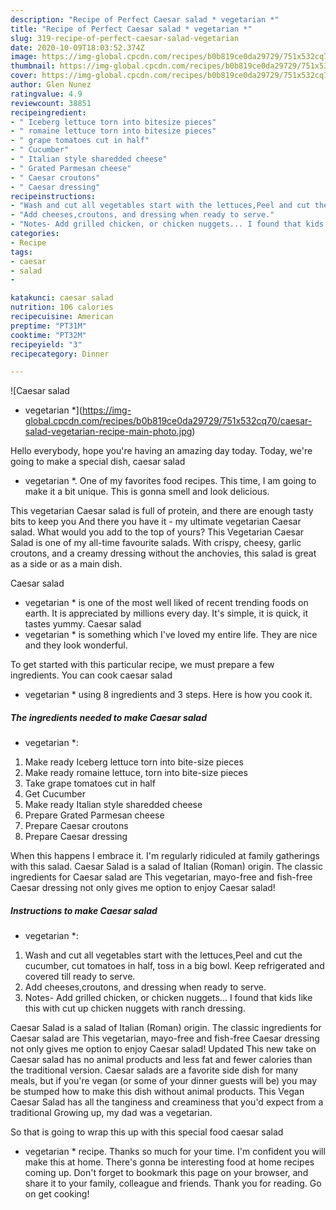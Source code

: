 ```yaml
---
description: "Recipe of Perfect Caesar salad * vegetarian *"
title: "Recipe of Perfect Caesar salad * vegetarian *"
slug: 319-recipe-of-perfect-caesar-salad-vegetarian
date: 2020-10-09T18:03:52.374Z
image: https://img-global.cpcdn.com/recipes/b0b819ce0da29729/751x532cq70/caesar-salad-vegetarian-recipe-main-photo.jpg
thumbnail: https://img-global.cpcdn.com/recipes/b0b819ce0da29729/751x532cq70/caesar-salad-vegetarian-recipe-main-photo.jpg
cover: https://img-global.cpcdn.com/recipes/b0b819ce0da29729/751x532cq70/caesar-salad-vegetarian-recipe-main-photo.jpg
author: Glen Nunez
ratingvalue: 4.9
reviewcount: 38851
recipeingredient:
- " Iceberg lettuce torn into bitesize pieces"
- " romaine lettuce torn into bitesize pieces"
- " grape tomatoes cut in half"
- " Cucumber"
- " Italian style sharedded cheese"
- " Grated Parmesan cheese"
- " Caesar croutons"
- " Caesar dressing"
recipeinstructions:
- "Wash and cut all vegetables start with the lettuces,Peel and cut the cucumber, cut tomatoes in half, toss in a big bowl. Keep refrigerated and covered till ready to serve."
- "Add cheeses,croutons, and dressing when ready to serve."
- "Notes- Add grilled chicken, or chicken nuggets... I found that kids like this with cut up chicken nuggets with ranch dressing."
categories:
- Recipe
tags:
- caesar
- salad
- 

katakunci: caesar salad  
nutrition: 106 calories
recipecuisine: American
preptime: "PT31M"
cooktime: "PT32M"
recipeyield: "3"
recipecategory: Dinner

---
```



![Caesar salad
* vegetarian *](https://img-global.cpcdn.com/recipes/b0b819ce0da29729/751x532cq70/caesar-salad-vegetarian-recipe-main-photo.jpg)

Hello everybody, hope you're having an amazing day today. Today, we're going to make a special dish, caesar salad
* vegetarian *. One of my favorites food recipes. This time, I am going to make it a bit unique. This is gonna smell and look delicious.

This vegetarian Caesar salad is full of protein, and there are enough tasty bits to keep you And there you have it - my ultimate vegetarian Caesar salad. What would you add to the top of yours? This Vegetarian Caesar Salad is one of my all-time favourite salads. With crispy, cheesy, garlic croutons, and a creamy dressing without the anchovies, this salad is great as a side or as a main dish.

Caesar salad
* vegetarian * is one of the most well liked of recent trending foods on earth. It is appreciated by millions every day. It's simple, it is quick, it tastes yummy. Caesar salad
* vegetarian * is something which I've loved my entire life. They are nice and they look wonderful.


To get started with this particular recipe, we must prepare a few ingredients. You can cook caesar salad
* vegetarian * using 8 ingredients and 3 steps. Here is how you cook it.

<!--inarticleads1-->

##### The ingredients needed to make Caesar salad
* vegetarian *:

1. Make ready  Iceberg lettuce torn into bite-size pieces
1. Make ready  romaine lettuce, torn into bite-size pieces
1. Take  grape tomatoes cut in half
1. Get  Cucumber
1. Make ready  Italian style sharedded cheese
1. Prepare  Grated Parmesan cheese
1. Prepare  Caesar croutons
1. Prepare  Caesar dressing


When this happens I embrace it. I&#39;m regularly ridiculed at family gatherings with this salad. Caesar Salad is a salad of Italian (Roman) origin. The classic ingredients for Caesar salad are This vegetarian, mayo-free and fish-free Caesar dressing not only gives me option to enjoy Caesar salad! 

<!--inarticleads2-->

##### Instructions to make Caesar salad
* vegetarian *:

1. Wash and cut all vegetables start with the lettuces,Peel and cut the cucumber, cut tomatoes in half, toss in a big bowl. Keep refrigerated and covered till ready to serve.
1. Add cheeses,croutons, and dressing when ready to serve.
1. Notes- Add grilled chicken, or chicken nuggets... I found that kids like this with cut up chicken nuggets with ranch dressing.


Caesar Salad is a salad of Italian (Roman) origin. The classic ingredients for Caesar salad are This vegetarian, mayo-free and fish-free Caesar dressing not only gives me option to enjoy Caesar salad! Updated This new take on Caesar salad has no animal products and less fat and fewer calories than the traditional version. Caesar salads are a favorite side dish for many meals, but if you&#39;re vegan (or some of your dinner guests will be) you may be stumped how to make this dish without animal products. This Vegan Caesar Salad has all the tanginess and creaminess that you&#39;d expect from a traditional Growing up, my dad was a vegetarian. 

So that is going to wrap this up with this special food caesar salad
* vegetarian * recipe. Thanks so much for your time. I'm confident you will make this at home. There's gonna be interesting food at home recipes coming up. Don't forget to bookmark this page on your browser, and share it to your family, colleague and friends. Thank you for reading. Go on get cooking!

